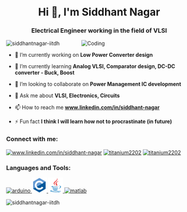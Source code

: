 <h1 align="center">Hi 👋, I'm Siddhant Nagar</h1>
<h3 align="center">Electrical Engineer working in the field of VLSI</h3>

<img align="right" alt="Coding" width="300" src="https://i.pinimg.com/originals/ef/09/36/ef0936558e58d6bebf73fee2ae895fe3.gif">

<p align="left"> <img src="https://komarev.com/ghpvc/?username=siddhantnagar-iitdh&label=Profile%20views&color=0e75b6&style=flat" alt="siddhantnagar-iitdh" /> </p>

- 🔭 I’m currently working on **Low Power Converter design**

- 🌱 I’m currently learning **Analog VLSI, Comparator design, DC-DC converter - Buck, Boost**

- 👯 I’m looking to collaborate on **Power Management IC development**

- 💬 Ask me about **VLSI, Electronics, Circuits**

- 📫 How to reach me **www.linkedin.com/in/siddhant-nagar**

- ⚡ Fun fact **I think I will learn how not to procrastinate (in future)**

<h3 align="left">Connect with me:</h3>
<p align="left">
<a href="https://linkedin.com/in/www.linkedin.com/in/siddhant-nagar" target="blank"><img align="center" src="https://raw.githubusercontent.com/rahuldkjain/github-profile-readme-generator/master/src/images/icons/Social/linked-in-alt.svg" alt="www.linkedin.com/in/siddhant-nagar" height="30" width="40" /></a>
<a href="https://www.codechef.com/users/titanium2202" target="blank"><img align="center" src="https://cdn.jsdelivr.net/npm/simple-icons@3.1.0/icons/codechef.svg" alt="titanium2202" height="30" width="40" /></a>
<a href="https://www.leetcode.com/titanium2202" target="blank"><img align="center" src="https://raw.githubusercontent.com/rahuldkjain/github-profile-readme-generator/master/src/images/icons/Social/leet-code.svg" alt="titanium2202" height="30" width="40" /></a>
</p>

<h3 align="left">Languages and Tools:</h3>
<p align="left"> <a href="https://www.arduino.cc/" target="_blank" rel="noreferrer"> <img src="https://cdn.worldvectorlogo.com/logos/arduino-1.svg" alt="arduino" width="40" height="40"/> </a> <a href="https://www.cprogramming.com/" target="_blank" rel="noreferrer"> <img src="https://raw.githubusercontent.com/devicons/devicon/master/icons/c/c-original.svg" alt="c" width="40" height="40"/> </a> <a href="https://www.java.com" target="_blank" rel="noreferrer"> <img src="https://raw.githubusercontent.com/devicons/devicon/master/icons/java/java-original.svg" alt="java" width="40" height="40"/> </a> <a href="https://www.mathworks.com/" target="_blank" rel="noreferrer"> <img src="https://upload.wikimedia.org/wikipedia/commons/2/21/Matlab_Logo.png" alt="matlab" width="40" height="40"/> </a> </p>

<p><img align="center" src="https://github-readme-stats.vercel.app/api/top-langs?username=siddhantnagar-iitdh&show_icons=true&locale=en&layout=compact" alt="siddhantnagar-iitdh" /></p>
